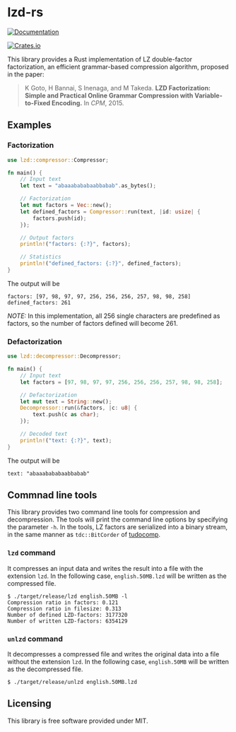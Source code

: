 # lzd-rs
[![Documentation](https://docs.rs/lzd/badge.svg)](https://docs.rs/lzd)

[![Crates.io](https://img.shields.io/crates/v/lzd.svg)](https://crates.io/crates/lzd)

This library provides a Rust implementation of LZ double-factor factorization, an efficient grammar-based compression algorithm, proposed in the paper:

> K Goto, H Bannai, S Inenaga, and M Takeda. **LZD Factorization: Simple and Practical Online Grammar Compression with Variable-to-Fixed Encoding.** In *CPM*, 2015.

## Examples

### Factorization

```rust
use lzd::compressor::Compressor;

fn main() {
    // Input text
    let text = "abaaabababaabbabab".as_bytes();

    // Factorization
    let mut factors = Vec::new();
    let defined_factors = Compressor::run(text, |id: usize| {
        factors.push(id);
    });

    // Output factors
    println!("factors: {:?}", factors);

    // Statistics
    println!("defined_factors: {:?}", defined_factors);
}
```

The output will be

```
factors: [97, 98, 97, 97, 256, 256, 256, 257, 98, 98, 258]
defined_factors: 261
```

*NOTE:* In this implementation, all 256 single characters are predefined as factors, so the number of factors defined will become 261.

### Defactorization

```rust
use lzd::decompressor::Decompressor;

fn main() {
    // Input text
    let factors = [97, 98, 97, 97, 256, 256, 256, 257, 98, 98, 258];

    // Defactorization
    let mut text = String::new();
    Decompressor::run(&factors, |c: u8| {
        text.push(c as char);
    });

    // Decoded text
    println!("text: {:?}", text);
}
```

The output will be

```
text: "abaaabababaabbabab"
```

## Commnad line tools

This library provides two command line tools for compression and decompression. The tools will print the command line options by specifying the parameter `-h`. In the tools, LZ factors are serialized into a binary stream, in the same manner as `tdc::BitCorder` of [tudocomp](https://tudocomp.github.io/).

### `lzd` command

It compresses an input data and writes the result into a file with the extension `lzd`. In the following case, `english.50MB.lzd` will be written as the compressed file.

```
$ ./target/release/lzd english.50MB -l
Compression ratio in factors: 0.121
Compression ratio in filesize: 0.313
Number of defined LZD-factors: 3177320
Number of written LZD-factors: 6354129
```

### `unlzd` command

It decompresses a compressed file and writes the original data into a file without the extension `lzd`. In the following case, `english.50MB` will be written as the decompressed file.

```
$ ./target/release/unlzd english.50MB.lzd
```

## Licensing

This library is free software provided under MIT.

